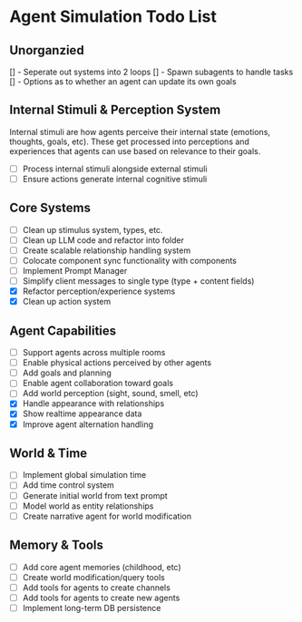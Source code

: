 # Agent Simulation Todo List

## Unorganzied

[] - Seperate out systems into 2 loops
[] - Spawn subagents to handle tasks
[] - Options as to whether an agent can update its own goals

## Internal Stimuli & Perception System

Internal stimuli are how agents perceive their internal state (emotions, thoughts, goals, etc). These get processed into perceptions and experiences that agents can use based on relevance to their goals.

- [ ] Process internal stimuli alongside external stimuli
- [ ] Ensure actions generate internal cognitive stimuli

## Core Systems

- [ ] Clean up stimulus system, types, etc.
- [ ] Clean up LLM code and refactor into folder
- [ ] Create scalable relationship handling system
- [ ] Colocate component sync functionality with components
- [ ] Implement Prompt Manager
- [ ] Simplify client messages to single type (type + content fields)
- [x] Refactor perception/experience systems
- [x] Clean up action system

## Agent Capabilities

- [ ] Support agents across multiple rooms
- [ ] Enable physical actions perceived by other agents
- [ ] Add goals and planning
- [ ] Enable agent collaboration toward goals
- [ ] Add world perception (sight, sound, smell, etc)
- [x] Handle appearance with relationships
- [x] Show realtime appearance data
- [x] Improve agent alternation handling

## World & Time

- [ ] Implement global simulation time
- [ ] Add time control system
- [ ] Generate initial world from text prompt
- [ ] Model world as entity relationships
- [ ] Create narrative agent for world modification

## Memory & Tools

- [ ] Add core agent memories (childhood, etc)
- [ ] Create world modification/query tools
- [ ] Add tools for agents to create channels
- [ ] Add tools for agents to create new agents
- [ ] Implement long-term DB persistence
